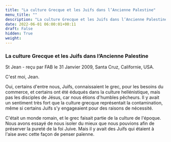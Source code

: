 ```yaml
---
title: "La culture Grecque et les Juifs dans l’Ancienne Palestine"
menu_title: ""
description: "La culture Grecque et les Juifs dans l’Ancienne Palestine"
date: 2022-06-01 06:00:01+00:11
draft: False
hidden: True
weight:
---
```

### La culture Grecque et les Juifs dans l’Ancienne Palestine

St Jean - reçu par FAB le 31 Janvier 2009, Santa Cruz, Californie, USA.

C'est moi, Jean.

Oui, certains d'entre nous, Juifs, connaissaient le grec, pour les besoins du commerce, et certains ont été éduqués dans la culture hellénistique, mais pas les disciples de Jésus, car nous étions d'humbles pêcheurs. Il y avait un sentiment très fort que la culture grecque représentait la contamination, même si certains Juifs s'y engageaient pour des raisons de nécessité.

C'était un monde romain, et le grec faisait partie de la culture de l'époque. Nous avons essayé de nous isoler du mieux que nous pouvions afin de préserver la pureté de la foi Juive. Mais il y avait des Juifs qui étaient à l'aise avec cette façon de penser païenne.

